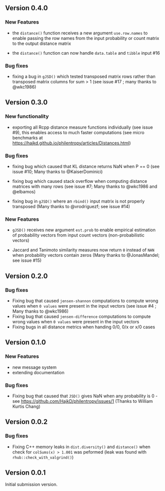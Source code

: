 ## Version 0.4.0

### New Features

- the `distance()` function receives a new argument `use.row.names` to enable passing the row names from the input probability or count matrix to the output distance matrix

- the `distance()` function can now handle `data.table` and `tibble` input #16

### Bug fixes

- fixing a bug in `gJSD()` which tested transposed matrix rows rather than transposed matrix columns for sum > 1 (see issue #17 ; many thanks to @wkc1986)

## Version 0.3.0

### New functionality
- exporting all Rcpp distance measure functions individually (see issue #9), this
enables access to much faster computations (see micro benchmarks at https://hajkd.github.io/philentropy/articles/Distances.html)

### Bug fixes

- fixing bug which caused that KL distance returns NaN when P == 0 (see issue #10; Many thanks to @KaiserDominici)

- fixing bug which caused stack overflow when computing distance matrices with many rows (see issue #7; Many thanks to @wkc1986 and @elbamos)

- fixing bug in `gJSD()` where an `rbind()` input matrix is not properly transposed (Many thanks to @vrodriguezf; see issue #14) 


### New Features

- `gJSD()` receives new argument `est.prob` to enable empirical estimation of probability vectors from input count vectors (non-probabilistic vectors) 

- Jaccard and Tanimoto similarity measures now return `0` instead of `NAN` when probability vectors contain zeros (Many thanks to @JonasMandel; see issue #15)


## Version 0.2.0

### Bug fixes
- Fixing bug that caused `jensen-shannon` computations to compute wrong values when `0 values` were present in the input vectors (see issue #4 ; Many thanks to @wkc1986)
- Fixing bug that caused `jensen-difference` computations to compute wrong values when `0 values` were present in the input vectors
- Fixing bugs in all distance metrics when handing 0/0, 0/x or x/0 cases

## Version 0.1.0

### New Features

- new message system
- extending documentation

### Bug fixes

- Fixing bug that caused that `JSD()` gives NaN when any probability is 0 - see https://github.com/HajkD/philentropy/issues/1 (Thanks to William Kurtis Chang)

## Version 0.0.2

### Bug fixes

- Fixing C++ memory leaks in `dist.diversity()` and `distance()` when check for `colSums(x) > 1.001` was peformed (leak was found with `rhub::check_with_valgrind()`)

## Version 0.0.1

Initial submission version.

